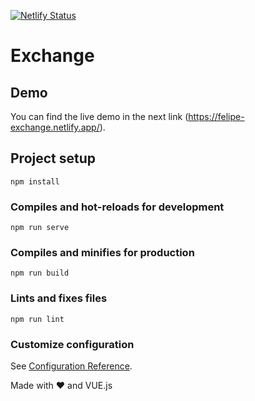 [![Netlify Status](https://api.netlify.com/api/v1/badges/757fdd75-ca52-4926-a191-13cc52b458d3/deploy-status)](https://app.netlify.com/sites/easy-body-calc/deploys)  


# Exchange

## Demo
You can find the live demo in the next link (https://felipe-exchange.netlify.app/).

## Project setup
```
npm install
```

### Compiles and hot-reloads for development
```
npm run serve
```

### Compiles and minifies for production
```
npm run build
```

### Lints and fixes files
```
npm run lint
```

### Customize configuration
See [Configuration Reference](https://cli.vuejs.org/config/).


Made with ❤️ and VUE.js
